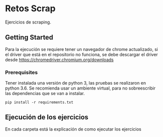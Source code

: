 # Retos Scrap

Ejercicios de scraping.

## Getting Started

Para la ejecución se requiere tener un navegador de chrome actualizado, si el driver que está en el repositorio no funciona, se debe descargar el driver desde https://chromedriver.chromium.org/downloads

### Prerequisites

Tener instalada una versión de python 3, las pruebas se realizaron  en python 3.6. Se recomienda usar un ambiente virtual, para no sobreescribir las dependencias que se van a instalar.

```
pip install -r requirements.txt
```

## Ejecución de los ejercicios

En cada carpeta está la explicación de como ejecutar los ejercicios
